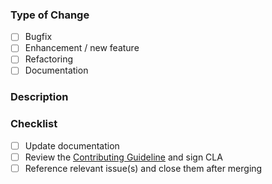 ### Type of Change

<!-- Select the type of your PR -->

- [ ] Bugfix
- [ ] Enhancement / new feature
- [ ] Refactoring
- [ ] Documentation

### Description

<!-- Please describe your pull request -->

### Checklist

<!-- Please go through this checklist and make sure all applicable tasks have been done -->

- [ ] Update documentation
- [ ] Review the [Contributing Guideline](../blob/main/CONTRIBUTING.md) and sign CLA
- [ ] Reference relevant issue(s) and close them after merging
